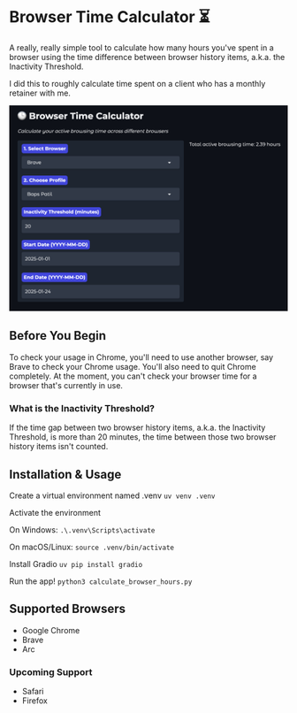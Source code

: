 # Browser Time Calculator ⏳

A really, really simple tool to calculate how many hours you've spent in a browser using the time difference between browser history items, a.k.a. the Inactivity Threshold.

I did this to roughly calculate time spent on a client who has a monthly retainer with me.

![Screenshot of Browser Time Calculator](./screenshots/screenshot_1.png)

## Before You Begin
To check your usage in Chrome, you'll need to use another browser, say Brave to check your Chrome usage. You'll also need to quit Chrome completely. At the moment, you can't check your browser time for a browser that's currently in use.

### What is the Inactivity Threshold?
If the time gap between two browser history items, a.k.a. the Inactivity Threshold, is more than 20 minutes, the time between those two browser history items isn't counted.

## Installation & Usage

Create a virtual environment named .venv
```uv venv .venv```


Activate the environment

On Windows:
```.\.venv\Scripts\activate```

On macOS/Linux:
```source .venv/bin/activate```


Install Gradio
```uv pip install gradio```

Run the app!
```python3 calculate_browser_hours.py```

## Supported Browsers

- Google Chrome
- Brave
- Arc

### Upcoming Support

- Safari
- Firefox